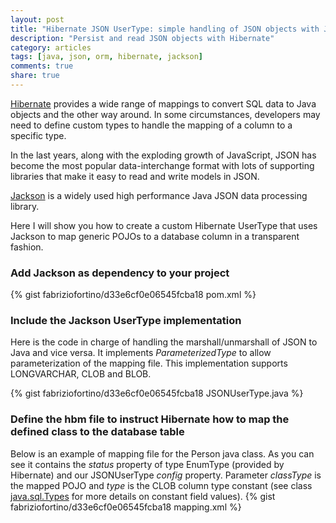 ```yaml
---
layout: post
title: "Hibernate JSON UserType: simple handling of JSON objects with Jackson"
description: "Persist and read JSON objects with Hibernate"
category: articles
tags: [java, json, orm, hibernate, jackson]
comments: true
share: true
---
```


<a href="http://hibernate.org" target="_blank">Hibernate</a> provides a wide range of mappings to convert SQL data to Java objects and the other way around. In some circumstances, developers may need to define custom types to handle the mapping of a column to a specific type.
In the last years, along with the exploding growth of JavaScript, JSON has become the most popular data­-interchange format with lots of supporting libraries that make it easy to read and write models in JSON.
<a href="http://jackson.codehaus.org/" target="_blank">Jackson</a> is a widely used high performance Java JSON data processing library.
Here I will show you how to create a custom Hibernate UserType that uses Jackson to map generic POJOs to a database column in a transparent fashion.

### Add Jackson as dependency to your project
{% gist fabriziofortino/d33e6cf0e06545fcba18 pom.xml %}

### Include the Jackson UserType implementation
Here is the code in charge of handling the marshall/unmarshall of JSON to Java and vice versa. It implements *ParameterizedType* to allow parameterization of the mapping file. This implementation supports LONGVARCHAR, CLOB and BLOB.

{% gist fabriziofortino/d33e6cf0e06545fcba18 JSONUserType.java %}

### Define the hbm file to instruct Hibernate how to map the defined class to the database table
Below is an example of mapping file for the Person java class. As you can see it contains the *status* property of type EnumType (provided by Hibernate) and our JSONUserType *config* property. Parameter *classType* is the mapped POJO and *type* is the CLOB column type constant (see class <a href="http://docs.oracle.com/javase/6/docs/api/java/sql/Types.html" target="_blank">java.sql.Types</a> for more details on constant field values).
{% gist fabriziofortino/d33e6cf0e06545fcba18 mapping.xml %}
